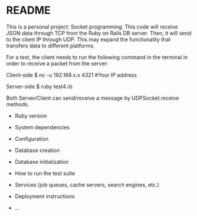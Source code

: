 # README

This is a personal project: Socket programming. This code will receive JSON data through TCP from the Ruby on Rails DB server. Then, it will send to the client IP through UDP. This may expand the functionality that transfers data to different platforms.

For a test, the client needs to run the following command in the terminal in order to receive a packet from the server:

Client-side
$ nc -u 192.168.x.x 4321  #Your IP address


Server-side
$ ruby test4.rb

Both Server/Client can send/receive a message by UDPSocket.receive methods.


* Ruby version

* System dependencies

* Configuration

* Database creation

* Database initialization

* How to run the test suite

* Services (job queues, cache servers, search engines, etc.)

* Deployment instructions

* ...

